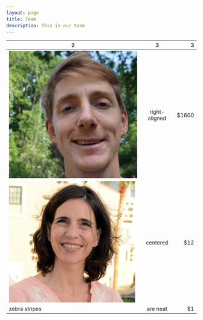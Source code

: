 ```yaml
---
layout: page
title: Team
description: This is our team
---
```


|     2   |    3     |  3  |   
| ------------- |:-------------:| -----:|
|![Niklas](../img/profile/NiklasWulkow.png)  | right-aligned | $1600 |
| ![Niklas](../img/profile/Catherine.png)       | centered      |   $12 |
| zebra stripes | are neat      |    $1 |

